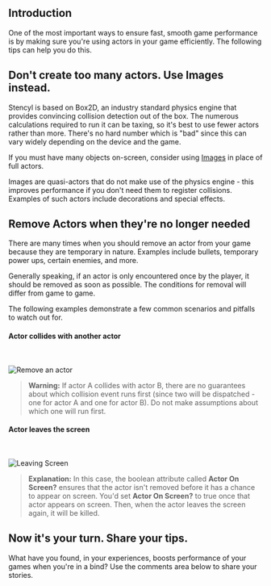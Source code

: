 ## Introduction

One of the most important ways to ensure fast, smooth game performance is by making sure you're using actors in your game efficiently. The following tips can help you do this.


## Don't create too many actors. Use Images instead.

Stencyl is based on Box2D, an industry standard physics engine that provides convincing collision detection out of the box. The numerous calculations required to run it can be taxing, so it's best to use fewer actors rather than more. There's no hard number which is "bad" since this can vary widely depending on the device and the game.

If you must have many objects on-screen, consider using [Images](http://www.stencyl.com/help/view/image-api) in place of full actors. 

Images are quasi-actors that do not make use of the physics engine - this improves performance if you don't need them to register collisions. Examples of such actors include decorations and special effects.


## Remove Actors when they're no longer needed

There are many times when you should remove an actor from your game because they are temporary in nature. Examples include bullets, temporary power ups, certain enemies, and more.

Generally speaking, if an actor is only encountered once by the player, it should be removed as soon as possible. The conditions for removal will differ from game to game. 

The following examples demonstrate a few common scenarios and pitfalls to watch out for.


#### Actor collides with another actor

<br/>

![Remove an actor](http://static.stencyl.com/help/images/KillOnCollision.png)

> **Warning:** If actor A collides with actor B, there are no guarantees about which collision event runs first (since two will be dispatched - one for actor A and one for actor B). Do not make assumptions about which one will run first.


#### Actor leaves the screen

<br/>

![Leaving Screen](http://static.stencyl.com/help/images/RemoveAfterLeavingScreen.png)

> **Explanation:** In this case, the boolean attribute called **Actor On Screen?** ensures that the actor isn't removed before it has a chance to appear on screen. You'd set **Actor On Screen?** to true once that actor appears on screen. Then, when the actor leaves the screen again, it will be killed.
 

## Now it's your turn. Share your tips.

What have you found, in your experiences, boosts performance of your games when you're in a bind? Use the comments area below to share your stories.
